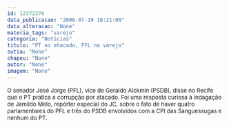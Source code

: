 ```yaml
---
id: 12372276
data_publicacao: "2006-07-19 18:21:00"
data_alteracao: "None"
materia_tags: "varejo"
categoria: "Notícias"
titulo: "PT no atacado, PFL no varejo"
sutia: "None"
chapeu: "None"
autor: "None"
imagem: "None"
---
```

<p><FONT size=2><FONT size=2></p>
<p><P>O senador José Jorge (PFL), vice de Geraldo Alckmin (PSDB), disse no Recife que o PT pratica a corrupção por atacado. Foi uma resposta curiosa à indagação de Jamildo Melo, repórter especial do JC, sobre o fato de haver quatro parlamentares do PFL e três do PSDB envolvidos com a CPI das Sanguessugas e nenhum do PT.</P></FONT></FONT><FONT face=Verdana size=3></FONT> </p>
